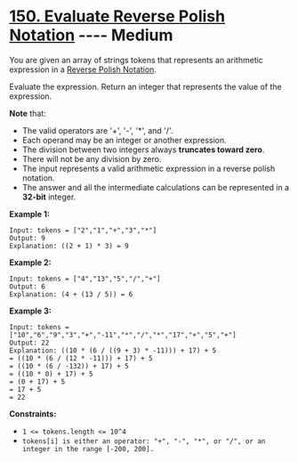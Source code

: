 # [150. Evaluate Reverse Polish Notation](https://leetcode.com/problems/evaluate-reverse-polish-notation/?envType=study-plan-v2&envId=top-interview-150) ---- Medium

You are given an array of strings tokens that represents an arithmetic expression in a [Reverse Polish Notation](https://en.wikipedia.org/wiki/Reverse_Polish_notation).

Evaluate the expression. Return an integer that represents the value of the expression.

**Note** that:

- The valid operators are '+', '-', '*', and '/'.
- Each operand may be an integer or another expression.
- The division between two integers always **truncates toward zero**.
- There will not be any division by zero.
- The input represents a valid arithmetic expression in a reverse polish notation.
- The answer and all the intermediate calculations can be represented in a **32-bit** integer.

**Example 1:**
```
Input: tokens = ["2","1","+","3","*"]
Output: 9
Explanation: ((2 + 1) * 3) = 9
```

**Example 2:**
```
Input: tokens = ["4","13","5","/","+"]
Output: 6
Explanation: (4 + (13 / 5)) = 6
```

**Example 3:**
```
Input: tokens = ["10","6","9","3","+","-11","*","/","*","17","+","5","+"]
Output: 22
Explanation: ((10 * (6 / ((9 + 3) * -11))) + 17) + 5
= ((10 * (6 / (12 * -11))) + 17) + 5
= ((10 * (6 / -132)) + 17) + 5
= ((10 * 0) + 17) + 5
= (0 + 17) + 5
= 17 + 5
= 22
```

**Constraints:**

- `1 <= tokens.length <= 10^4`
- `tokens[i] is either an operator: "+", "-", "*", or "/", or an integer in the range [-200, 200].`